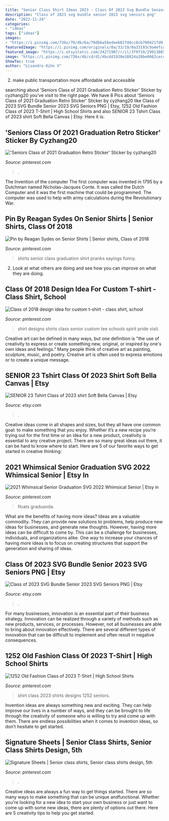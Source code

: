 ```yaml
---
title: "Senior Class Shirt Ideas 2023 - Class Of 2023 Svg Bundle Senior 2023 Svg Seniors Png"
description: "Class of 2023 svg bundle senior 2023 svg seniors png"
date: "2022-11-24"
categories:
- "ideas"
tags: ["ideas"]
images:
- "https://i.pinimg.com/736x/70/db/6a/70db6a58edeeb82740cc0cb700421fd9--senior-pranks-senior-shirts.jpg"
featuredImage: "https://i.pinimg.com/originals/0a/33/19/0a33193c9a4efcdccb2498d2c6b2fac6.png"
featured_image: "https://i.etsystatic.com/24271907/r/il/3f9f19/2991386586/il_1588xN.2991386586_bixi.jpg"
image: "https://i.pinimg.com/736x/4b/cd/d1/4bcdd1920e18824a20be0662cecc183c.jpg"
ShowToc: true
author: "Lisandro Kihn V"
---
```



2. make public transportation more affordable and accessible

	

		
searching about &#039;Seniors Class of 2021 Graduation Retro Sticker&#039; Sticker by cyzhang20 you've visit to the right page. We have 8 Pics about &#039;Seniors Class of 2021 Graduation Retro Sticker&#039; Sticker by cyzhang20 like Class of 2023 SVG Bundle Senior 2023 SVG Seniors PNG | Etsy, 1252 Old Fashion Class of 2023 T-Shirt | High School Shirts and also SENIOR 23 Tshirt Class of 2023 shirt Soft Bella Canvas | Etsy. Here it is:
		
    
## &#039;Seniors Class Of 2021 Graduation Retro Sticker&#039; Sticker By Cyzhang20

<img loading=lazy src="https://i.pinimg.com/736x/fb/af/77/fbaf770445c86c51c9af20e168187605.jpg" onerror="this.onerror=null;this.src='https://tse3.mm.bing.net/th?id=OIP.ohAp3bRFczBzqznJVYs1qQHaHa&amp;pid=15.1';" alt="&#039;Seniors Class of 2021 Graduation Retro Sticker&#039; Sticker by cyzhang20">

_Source: pinterest.com_

>. 

	

The Invention of the computer
The first computer was invented in 1795 by a Dutchman named Nicholas-Jacques Conte. It was called the Dutch Computer and it was the first machine that could be programmed. The computer was used to help with army calculations during the Revolutionary War.

    
## Pin By Reagan Sydes On Senior Shirts | Senior Shirts, Class Of 2018

<img loading=lazy src="https://i.pinimg.com/736x/70/db/6a/70db6a58edeeb82740cc0cb700421fd9--senior-pranks-senior-shirts.jpg" onerror="this.onerror=null;this.src='https://tse3.mm.bing.net/th?id=OIP.8FB-fqxmvleiJKfT44G1rwHaFj&amp;pid=15.1';" alt="Pin by Reagan Sydes on Senior Shirts | Senior shirts, Class of 2018">

_Source: pinterest.com_

>shirts senior class graduation shirt pranks sayings funny. 

	

2. Look at what others are doing and see how you can improve on what they are doing. 

    
## Class Of 2018 Design Idea For Custom T-shirt - Class Shirt, School

<img loading=lazy src="https://i.pinimg.com/736x/de/14/fc/de14fca8999214af860ef1346d3c1c57--school-spirit-high-schools.jpg" onerror="this.onerror=null;this.src='https://tse1.mm.bing.net/th?id=OIP.GZIGMrdaxRVDzU7R1LNPwQHaJQ&amp;pid=15.1';" alt="Class of 2018 design idea for custom t-shirt - class shirt, school">

_Source: pinterest.com_

>shirt designs shirts class senior custom tee schools spirit pride visit. 

	

Creative art can be defined in many ways, but one definition is "the use of creativity to express or create something new, original, or inspired by one's own ideas and feelings." Many people think of creative art as painting, sculpture, music, and poetry. Creative art is often used to express emotions or to create a unique message.

    
## SENIOR 23 Tshirt Class Of 2023 Shirt Soft Bella Canvas | Etsy

<img loading=lazy src="https://i.etsystatic.com/16066515/r/il/138f0e/3237103893/il_1140xN.3237103893_r0p0.jpg" onerror="this.onerror=null;this.src='https://tse2.mm.bing.net/th?id=OIP.EX_LoKJMmwUWbbcEoR32DgHaEy&amp;pid=15.1';" alt="SENIOR 23 Tshirt Class of 2023 shirt Soft Bella Canvas | Etsy">

_Source: etsy.com_

>. 

	

Creative ideas come in all shapes and sizes, but they all have one common goal: to make something that you enjoy. Whether it’s a new recipe you’re trying out for the first time or an idea for a new product, creativity is essential to any creative project. There are so many great ideas out there, it can be hard to know where to start. Here are 5 of our favorite ways to get started in creative thinking: 

    
## 2021 Whimsical Senior Graduation SVG 2022 Whimsical Senior | Etsy In

<img loading=lazy src="https://i.pinimg.com/736x/c1/21/7e/c1217e5424d4c5369fccd2c959d7e4dc.jpg" onerror="this.onerror=null;this.src='https://tse2.mm.bing.net/th?id=OIP.wm8qUBoWfWbmZ44ZED7oLgHaHa&amp;pid=15.1';" alt="2021 Whimsical Senior Graduation SVG 2022 Whimsical Senior | Etsy in">

_Source: pinterest.com_

>floats graduanda. 

	

What are the benefits of having more ideas?
Ideas are a valuable commodity. They can provide new solutions to problems, help produce new ideas for businesses, and generate new thoughts. However, having more ideas can be difficult to come by. This can be a challenge for businesses, individuals, and organizations alike. One way to increase your chances of having more ideas is to focus on creating structures that support the generation and sharing of ideas.

    
## Class Of 2023 SVG Bundle Senior 2023 SVG Seniors PNG | Etsy

<img loading=lazy src="https://i.etsystatic.com/24271907/r/il/3f9f19/2991386586/il_1588xN.2991386586_bixi.jpg" onerror="this.onerror=null;this.src='https://tse3.mm.bing.net/th?id=OIP.YLmhIpnc7SNwMKg0_rIGzgHaF7&amp;pid=15.1';" alt="Class of 2023 SVG Bundle Senior 2023 SVG Seniors PNG | Etsy">

_Source: etsy.com_

>. 

	

For many businesses, innovation is an essential part of their business strategy. Innovation can be realized through a variety of methods such as new products, services, or processes. However, not all businesses are able to bring about innovation effectively. There are several different types of innovation that can be difficult to implement and often result in negative consequences.

    
## 1252 Old Fashion Class Of 2023 T-Shirt | High School Shirts

<img loading=lazy src="https://i.pinimg.com/736x/4b/cd/d1/4bcdd1920e18824a20be0662cecc183c.jpg" onerror="this.onerror=null;this.src='https://tse1.mm.bing.net/th?id=OIP.n-RUjMEtwwU89F2xVqhudQHaIZ&amp;pid=15.1';" alt="1252 Old Fashion Class of 2023 T-Shirt | High School Shirts">

_Source: pinterest.com_

>shirt class 2023 shirts designs 1252 seniors. 

	

Invention ideas are always something new and exciting. They can help improve our lives in a number of ways, and they can be brought to life through the creativity of someone who is willing to try and come up with them. There are endless possibilities when it comes to invention ideas, so don’t hesitate to get started.

    
## Signature Sheets | Senior Class Shirts, Senior Class Shirts Design, 5th

<img loading=lazy src="https://i.pinimg.com/originals/0a/33/19/0a33193c9a4efcdccb2498d2c6b2fac6.png" onerror="this.onerror=null;this.src='https://tse2.mm.bing.net/th?id=OIP.4p2YWzI29RCggpEvJmd3QQAAAA&amp;pid=15.1';" alt="Signature Sheets | Senior class shirts, Senior class shirts design, 5th">

_Source: pinterest.com_

>. 

	

Creative ideas are always a fun way to get things started. There are so many ways to make something that can be unique andfunctional. Whether you're looking for a new idea to start your own business or just want to come up with some new ideas, there are plenty of options out there. Here are 5 creativity tips to help you get started.

